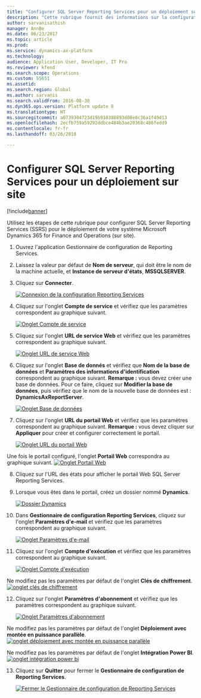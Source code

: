 ```yaml
---
title: "Configurer SQL Server Reporting Services pour un déploiement sur site"
description: "Cette rubrique fournit des informations sur la configuration de SQL Server Reporting Services (SSRS) pour un déploiement sur site."
author: sarvanisathish
manager: AnnBe
ms.date: 06/23/2017
ms.topic: article
ms.prod: 
ms.service: dynamics-ax-platform
ms.technology: 
audience: Application User, Developer, IT Pro
ms.reviewer: kfend
ms.search.scope: Operations
ms.custom: 55651
ms.assetid: 
ms.search.region: Global
ms.author: sarvanis
ms.search.validFrom: 2016-08-30
ms.dyn365.ops.version: Platform update 8
ms.translationtype: HT
ms.sourcegitcommit: a0739304723d19b910388893d08e8c36a1f49d13
ms.openlocfilehash: 2ecfb759a59292ddbce484b3ae20368c486fedd9
ms.contentlocale: fr-fr
ms.lasthandoff: 03/26/2018

---
```

# <a name="configure-sql-server-reporting-services-for-an-on-premises-deployment"></a>Configurer SQL Server Reporting Services pour un déploiement sur site

[!include[banner](../includes/banner.md)]

Utilisez les étapes de cette rubrique pour configurer SQL Server Reporting Services (SSRS) pour le déploiement de votre système Microsoft Dynamics 365 for Finance and Operations (sur site).

1. Ouvrez l'application Gestionnaire de configuration de Reporting Services.
2. Laissez la valeur par défaut de **Nom de serveur**, qui doit être le nom de la machine actuelle, et **Instance de serveur d'états**, **MSSQLSERVER**. 
3. Cliquez sur **Connecter**.
   
   [![Connexion de la configuration Reporting Services](./media/ssrs-config-manager-01.png)](./media/ssrs-config-manager-01.png)
   
4. Cliquez sur l'onglet **Compte de service** et vérifiez que les paramètres correspondent au graphique suivant.

    [![Onglet Compte de service](./media/ssrs-config-manager-02.png)](./media/ssrs-config-manager-02.png)
    
5. Cliquez sur l'onglet **URL de service Web** et vérifiez que les paramètres correspondent au graphique suivant. 

    [![Onglet URL de service Web](./media/ssrs-config-manager-03.png)](./media/ssrs-config-manager-03.png) 
    
6. Cliquez sur l'onglet **Base de donnés** et vérifiez que **Nom de la base de données** et **Paramètres des informations d'identification** correspondent au graphique suivant. **Remarque :** vous devez créer une base de données. Pour ce faire, cliquez sur **Modifier la base de données**, puis vérifiez que le nom de la nouvelle base de données est : **DynamicsAxReportServer**.

    [![Onglet Base de données](./media/ssrs-config-manager-04.png)](./media/ssrs-config-manager-04.png)
    
7. Cliquez sur l'onglet **URL du portail Web** et vérifiez que les paramètres correspondent au graphique suivant. **Remarque :** vous devez cliquer sur **Appliquer** pour créer et configurer correctement le portail.

    [![Onglet URL du portail Web](./media/ssrs-config-manager-05.png)](./media/ssrs-config-manager-05.png)
    
  Une fois le portail configuré, l'onglet **Portail Web** correspondra au graphique suivant.
    [![Onglet Portail Web](./media/ssrs-config-manager-06.png)](./media/ssrs-config-manager-06.png)
    
8. Cliquez sur l'URL des états pour afficher le portail Web SQL Server Reporting Services. 
9.  Lorsque vous êtes dans le portail, créez un dossier nommé **Dynamics**.

    [![Dossier Dynamics](./media/ssrs-config-manager-07.png)](./media/ssrs-config-manager-07.png)
    
10. Dans **Gestionnaire de configuration Reporting Services**, cliquez sur l'onglet **Paramètres d'e-mail** et vérifiez que les paramètres correspondent au graphique suivant.

    [![Onglet Paramètres d'e-mail](./media/ssrs-config-manager-08.png)](./media/ssrs-config-manager-08.png)
    
11. Cliquez sur l'onglet **Compte d'exécution** et vérifiez que les paramètres correspondent au graphique suivant.

    [![Onglet Compte d'exécution](./media/ssrs-config-manager-09.png)](./media/ssrs-config-manager-09.png)
    
  Ne modifiez pas les paramètres par défaut de l'onglet **Clés de chiffrement**. [![onglet clés de chiffrement](./media/ssrs-config-manager-10.png)](./media/ssrs-config-manager-10.png)
    
12. Cliquez sur l'onglet **Paramètres d'abonnement** et vérifiez que les paramètres correspondent au graphique suivant.

    [![Onglet Paramètres d'abonnement](./media/ssrs-config-manager-11.png)](./media/ssrs-config-manager-11.png)
    
  Ne modifiez pas les paramètres par défaut de l'onglet **Déploiement avec montée en puissance parallèle**. [![onglet déploiement avec montée en puissance parallèle](./media/ssrs-config-manager-12.png)](./media/ssrs-config-manager-12.png)
    
  Ne modifiez pas les paramètres par défaut de l'onglet **Intégration Power BI**. [![onglet intégration power bi](./media/ssrs-config-manager-13.png)](./media/ssrs-config-manager-13.png) 
    
13. Cliquez sur **Quitter** pour fermer le **Gestionnaire de configuration de Reporting Services**.

    [![Fermer le Gestionnaire de configuration de Reporting Services](./media/ssrs-config-manager-14.png)](./media/ssrs-config-manager-14.png)
    


